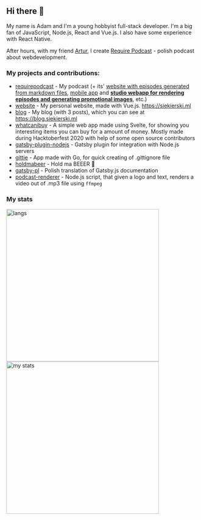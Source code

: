 ## Hi there 👋

My name is Adam and I'm a young hobbyist full-stack developer. I'm a big fan of JavaScript, Node.js, React and Vue.js. I also have some experience with React Native.

After hours, with my friend [Artur](https://github.com/datejer), I create [Require Podcast](https://require.podcast.gq) - polish podcast about webdevelopment. 

### My projects and contributions:

- [requirepodcast](https://github.com/requirepodcast) - My podcast (+ its' [website with episodes generated from markdown files](https://github.com/requirepodcast/website), [mobile app](https://github.com/requirepodcast/app) and [**studio webapp for rendering episodes and generating promotional images**](https://github.com/requirepodcast/studio), etc.)
- [website](https://github.com/AdamSiekierski/website) - My personal website, made with Vue.js. https://siekierski.ml
- [blog](https://github.com/AdamSiekierski/blog) - My blog (with 3 posts), which you can see at https://blog.siekierski.ml
- [whatcanibuy](https://github.com/AdamSiekierski/whatcanibuy) - A simple web app made using Svelte, for showing you interesting items you can buy for a amount of money. Mostly made during Hacktoberfest 2020 with help of some open source contributors
- [gatsby-plugin-nodejs](https://github.com/AdamSiekierski/gatsby-plugin-nodejs) - Gatsby plugin for integration with Node.js servers
- [gittie](https://github.com/AdamSiekierski/gittie) - App made with Go, for quick creating of .gittignore file
- [holdmabeer](https://github.com/AdamSiekierski/holdmabeer) - Hold ma BEEER 🍺
- [gatsby-pl](https://github.com/gatsbyjs/gatsby-pl) - Polish translation of Gatsby.js documentation
- [podcast-renderer](https://github.com/AdamSiekierski/podcast-renderer) - Node.js script, that given a logo and text, renders a video out of .mp3 file using `ffmpeg`

### My stats

<p align="left">
  <img src="https://github-readme-stats.vercel.app/api/top-langs/?username=AdamSiekierski&layout=compact" width="400" alt="langs" />
    <br />
  <img src="https://github-readme-stats.vercel.app/api?username=AdamSiekierski&count_private=true&show_icons=true" width="400" alt="my stats" />
</p>

